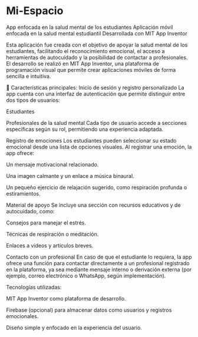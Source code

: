 # Mi-Espacio
App enfocada en la salud mental de los estudiantes
Aplicación móvil enfocada en la salud mental estudiantil
Desarrollada con MIT App Inventor

Esta aplicación fue creada con el objetivo de apoyar la salud mental de los estudiantes, facilitando el reconocimiento emocional, el acceso a herramientas de autocuidado y la posibilidad de contactar a profesionales. El desarrollo se realizó en MIT App Inventor, una plataforma de programación visual que permite crear aplicaciones móviles de forma sencilla e intuitiva.

🔹 Características principales:
Inicio de sesión y registro personalizado
La app cuenta con una interfaz de autenticación que permite distinguir entre dos tipos de usuarios:

Estudiantes

Profesionales de la salud mental
Cada tipo de usuario accede a secciones específicas según su rol, permitiendo una experiencia adaptada.

Registro de emociones
Los estudiantes pueden seleccionar su estado emocional desde una lista de opciones visuales.
Al registrar una emoción, la app ofrece:

Un mensaje motivacional relacionado.

Una imagen calmante y un enlace a música binaural.

Un pequeño ejercicio de relajación sugerido, como respiración profunda o estiramientos.

Material de apoyo
Se incluye una sección con recursos educativos y de autocuidado, como:

Consejos para manejar el estrés.

Técnicas de respiración o meditación.

Enlaces a videos y artículos breves.

Contacto con un profesional
En caso de que el estudiante lo requiera, la app ofrece una función para contactar directamente a un profesional registrado en la plataforma, ya sea mediante mensaje interno o derivación externa (por ejemplo, correo electrónico o WhatsApp, según implementación).

Tecnologías utilizadas:

MIT App Inventor como plataforma de desarrollo.

Firebase (opcional) para almacenar datos como usuarios y registros emocionales.

Diseño simple y enfocado en la experiencia del usuario.
